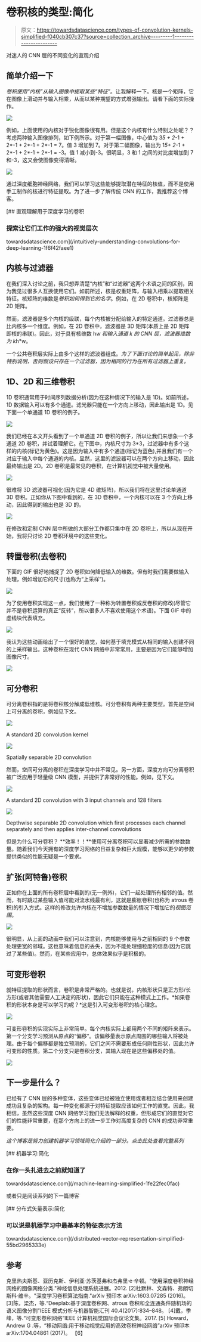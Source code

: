 # 卷积核的类型:简化

> 原文：<https://towardsdatascience.com/types-of-convolution-kernels-simplified-f040cb307c37?source=collection_archive---------1----------------------->

对迷人的 CNN 层的不同变化的直观介绍

## 简单介绍一下

*卷积使用“内核”从输入图像中提取某些“特征”*。让我解释一下。核是一个矩阵，它在图像上滑动并与输入相乘，从而以某种期望的方式增强输出。请看下面的实际操作。

![](img/0b1ef03a9d5c7886dde469f3e4948540.png)

例如，上面使用的内核对于锐化图像很有用。但是这个内核有什么特别之处呢？？考虑两种输入图像排列，如下例所示。对于第一幅图像，中心值为 3*5 + 2*-1 + 2*-1 + 2*-1 + 2*-1 = 7。值 3 增加到 7。对于第二幅图像，输出为 1*5+ 2*-1 + 2*-1 + 2*-1 + 2*-1 = -3。值 1 减小到-3。很明显，3 和 1 之间的对比度增加到 7 和-3，这又会使图像变得清晰。

![](img/5957f2041a796888c204e6f399e9aa00.png)

通过深度细胞神经网络，我们可以学习这些能够提取潜在特征的核值，而不是使用手工制作的核进行特征提取。为了进一步了解传统 CNN 的工作，我推荐这个博客。

[](/intuitively-understanding-convolutions-for-deep-learning-1f6f42faee1) [## 直观理解用于深度学习的卷积

### 探索让它们工作的强大的视觉层次

towardsdatascience.com](/intuitively-understanding-convolutions-for-deep-learning-1f6f42faee1) 

## 内核与过滤器

在我们深入讨论之前，我只想弄清楚“内核”和“过滤器”这两个术语之间的区别，因为我见过很多人互换使用它们。如前所述，核是权重矩阵，与输入相乘以提取相关特征。核矩阵的维数是*卷积如何得到它的名字*。例如，在 2D 卷积中，核矩阵是 2D 矩阵。

然而，滤波器是多个内核的级联，每个内核被分配给输入的特定通道。过滤器总是比内核多一个维度。例如，在 2D 卷积中，滤波器是 3D 矩阵(本质上是 2D 矩阵即核的串联)。因此，对于具有核维数 h*w 和输入通道 k 的 CNN 层，滤波器维数为 k*h*w。

一个公共卷积层实际上由多个这样的滤波器组成。*为了下面讨论的简单起见，除非特别说明，否则假设只存在一个过滤器，因为相同的行为在所有过滤器上重复。*

## 1D、2D 和三维卷积

1D 卷积通常用于时间序列数据分析(因为在这种情况下的输入是 1D)。如前所述，1D 数据输入可以有多个通道。滤光器只能在一个方向上移动，因此输出是 1D。见下面一个单通道 1D 卷积的例子。

![](img/b8c846c6ed6b8bc47e1306e539f2bdbe.png)

我们已经在本文开头看到了一个单通道 2D 卷积的例子，所以让我们来想象一个多通道 2D 卷积，并试着理解它。在下图中，内核尺寸为 3*3，过滤器中有多个这样的内核(标记为黄色)。这是因为输入中有多个通道(标记为蓝色),并且我们有一个对应于输入中每个通道的内核。显然，这里的滤波器可以在两个方向上移动，因此最终输出是 2D。2D 卷积是最常见的卷积，在计算机视觉中被大量使用。

![](img/a8bec55b36a0ac23a6a80f38c4f81405.png)

很难将 3D 滤波器可视化(因为它是 4D 维矩阵)，所以我们将在这里讨论单通道 3D 卷积。正如你从下图中看到的，在 3D 卷积中，一个内核可以在 3 个方向上移动，因此得到的输出也是 3D 的。

![](img/7de57bb4eabb40d74a4b42ebd77174fd.png)

在修改和定制 CNN 层中所做的大部分工作都只集中在 2D 卷积上，所以从现在开始，我将只讨论 2D 卷积环境中的这些变化。

## 转置卷积(去卷积)

下面的 GIF 很好地捕捉了 2D 卷积如何降低输入的维数。但有时我们需要做输入处理，例如增加它的尺寸(也称为“上采样”)。

![](img/1e1e37b2cb5b18679443ec8f1c479bdb.png)

为了使用卷积实现这一点，我们使用了一种称为转置卷积或反卷积的修改(尽管它并不是卷积运算的真正“反转”，所以很多人不喜欢使用这个术语)。下面 GIF 中的虚线块代表填充。

![](img/99ab3999c846eb4fd9ce5ebc1b8dd206.png)

我认为这些动画给出了一个很好的直觉，如何基于填充模式从相同的输入创建不同的上采样输出。这种卷积在现代 CNN 网络中非常常用，主要是因为它们能够增加图像尺寸。

![](img/ba33442d132d573646619622d31bb939.png)

## 可分卷积

可分离卷积指的是将卷积核分解成低维核。可分卷积有两种主要类型。首先是空间上可分离的卷积，例如见下文。

![](img/59b0056942acc960326f9a6a5cd21d72.png)

A standard 2D convolution kernel

![](img/5f3f338c3f333ac9e258fe3ab31ea9d6.png)

Spatially separable 2D convolution

然而，空间可分离的卷积在深度学习中并不常见。另一方面，深度方向可分离卷积被广泛应用于轻量级 CNN 模型，并提供了非常好的性能。例如，见下文。

![](img/91d6a08094b04a41e0939256d7014e57.png)

A standard 2D convolution with 3 input channels and 128 filters

![](img/d9e3c38d9880a65244a10608245710c5.png)

Depthwise separable 2D convolution which first processes each channel separately and then applies inter-channel convolutions

但是为什么可分卷积？ **效率！！**使用可分离卷积可以显著减少所需的参数数量。随着我们今天拥有的深度学习网络的日益复杂和巨大规模，能够以更少的参数提供类似的性能无疑是一个要求。

## 扩张(阿特鲁)卷积

正如你在上面的所有卷积层中看到的(无一例外)，它们一起处理所有相邻的值。然而，有时跳过某些输入值可能对流水线最有利，这就是膨胀卷积(也称为 atrous 卷积)的引入方式。这样的修改允许内核在不增加参数数量的情况下增加它的*视图范围*。

![](img/4018c56491b3570946f2d70e4c487da7.png)

很明显，从上面的动画中我们可以注意到，内核能够使用与之前相同的 9 个参数处理更宽的邻域。这也意味着信息的丢失，因为不能处理细粒度的信息(因为它跳过了某些值)。然而，在某些应用中，总体效果似乎是积极的。

## 可变形卷积

就特征提取的形状而言，卷积是非常严格的。也就是说，内核形状只是正方形/长方形(或者其他需要人工决定的形状)，因此它们只能在这种模式上工作。*如果卷积的形状本身是可以学习的呢？*这是引入可变形卷积的核心理念。

![](img/7169ca4650bcdd234f025df8c649b274.png)

可变形卷积的实现实际上非常简单。每个内核实际上都用两个不同的矩阵来表示。第一个分支学习预测从原点的“偏移”。该偏移量表示原点周围的哪些输入将被处理。由于每个偏移都是独立预测的，它们之间不需要形成任何刚性形状，因此允许可变形的性质。第二个分支只是卷积分支，其输入现在是这些偏移处的值。

![](img/cdb4411a94300c41c90c04dc0012bc15.png)

## 下一步是什么？

已经有了 CNN 层的多种变体，这些变体已经被独立使用或者相互结合使用来创建成功且复杂的架构。每一种变化都源于对特征提取应该如何工作的直觉。因此，我相信，虽然这些深度 CNN 网络学习我们无法解释的权重，但形成它们的直觉对它们的性能非常重要，在那个方向上的进一步工作对高度复杂的 CNN 的成功非常重要。

*这个博客是努力创建机器学习领域简化介绍的一部分。点击此处查看完整系列*

[](/machine-learning-simplified-1fe22fec0fac) [## 机器学习:简化

### 在你一头扎进去之前就知道了

towardsdatascience.com](/machine-learning-simplified-1fe22fec0fac) 

或者只是阅读系列的下一篇博客

[](/distributed-vector-representation-simplified-55bd2965333e) [## 分布式矢量表示:简化

### 可以说是机器学习中最基本的特征表示方法

towardsdatascience.com](/distributed-vector-representation-simplified-55bd2965333e) 

## 参考

克里热夫斯基、亚历克斯、伊利亚·苏茨基弗和杰弗里·e·辛顿。"使用深度卷积神经网络的图像网络分类."神经信息处理系统进展。2012.
[2]杜默林、文森特、弗朗切斯科·维辛。"深度学习卷积算法指南."arXiv 预印本 arXiv:1603.07285 (2016)。
[3]陈，梁杰，等.“Deeplab:基于深度卷积网、atrous 卷积和全连通条件随机场的语义图像分割”IEEE 模式分析与机器智能汇刊 40.4(2017):834–848。
[4]戴，季峰，等.“可变形卷积网络”IEEE 计算机视觉国际会议论文集。2017.
[5] Howard，Andrew G .等，“移动网络:用于移动视觉应用的高效卷积神经网络”arXiv 预印本 arXiv:1704.04861 (2017)。
【6】[](https://github.com/vdumoulin/conv_arithmetic)